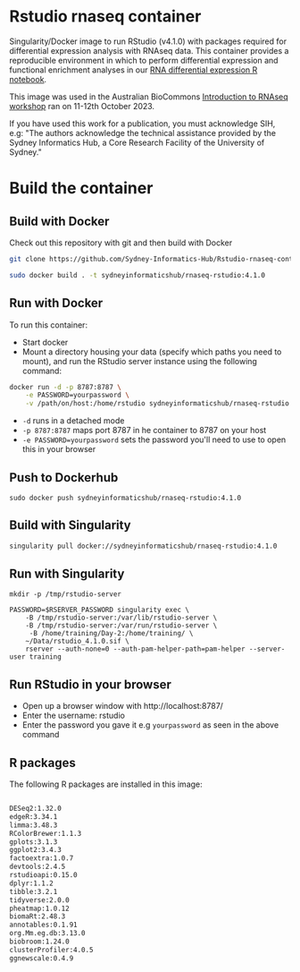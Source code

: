 # Rstudio rnaseq container

Singularity/Docker image to run RStudio (v4.1.0) with packages required for differential expression analysis with RNAseq data. This container provides a reproducible environment in which to perform differential expression and functional enrichment analyses in our [RNA differential expression R notebook](https://github.com/Sydney-Informatics-Hub/rnaseq-differential-expression-Rnotebook). 

This image was used in the Australian BioCommons [Introduction to RNAseq workshop](https://sydney-informatics-hub.github.io/rnaseq-workshop-2023/) ran on 11-12th October 2023.

If you have used this work for a publication, you must acknowledge SIH, e.g: "The authors acknowledge the technical assistance provided by the Sydney Informatics Hub, a Core Research Facility of the University of Sydney."

# Build the container

## Build with Docker

Check out this repository with git and then build with Docker

```bash 
git clone https://github.com/Sydney-Informatics-Hub/Rstudio-rnaseq-contained.git
```

```bash
sudo docker build . -t sydneyinformaticshub/rnaseq-rstudio:4.1.0
```

## Run with Docker

To run this container:

- Start docker
- Mount a directory housing your data (specify which paths you need to mount), and run the RStudio server instance using the following command: 

```bash 
docker run -d -p 8787:8787 \
    -e PASSWORD=yourpassword \
    -v /path/on/host:/home/rstudio sydneyinformaticshub/rnaseq-rstudio:4.1.0
```

* `-d` runs in a detached mode 
* `-p 8787:8787` maps port 8787 in he container to 8787 on your host
* `-e PASSWORD=yourpassword` sets the password you'll need to use to open this in your browser

## Push to Dockerhub

```
sudo docker push sydneyinformaticshub/rnaseq-rstudio:4.1.0
```

## Build with Singularity 

```bash 
singularity pull docker://sydneyinformaticshub/rnaseq-rstudio:4.1.0
```
## Run with Singularity 

```
mkdir -p /tmp/rstudio-server
```
``` 
PASSWORD=$RSERVER_PASSWORD singularity exec \
    -B /tmp/rstudio-server:/var/lib/rstudio-server \
    -B /tmp/rstudio-server:/var/run/rstudio-server \
     -B /home/training/Day-2:/home/training/ \
    ~/Data/rstudio_4.1.0.sif \
    rserver --auth-none=0 --auth-pam-helper-path=pam-helper --server-user training
```

## Run RStudio in your browser
- Open up a browser window with http://localhost:8787/ 
- Enter the username: rstudio
- Enter the password you gave it e.g `yourpassword` as seen in the above command


## R packages 

The following R packages are installed in this image: 

```default

DESeq2:1.32.0
edgeR:3.34.1
limma:3.48.3
RColorBrewer:1.1.3
gplots:3.1.3
ggplot2:3.4.3
factoextra:1.0.7
devtools:2.4.5
rstudioapi:0.15.0
dplyr:1.1.2
tibble:3.2.1
tidyverse:2.0.0
pheatmap:1.0.12
biomaRt:2.48.3
annotables:0.1.91
org.Mm.eg.db:3.13.0
biobroom:1.24.0
clusterProfiler:4.0.5
ggnewscale:0.4.9

```


